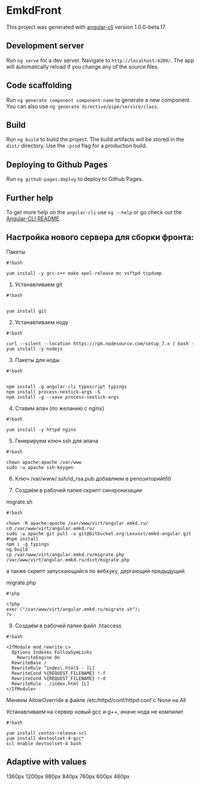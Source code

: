 # EmkdFront

This project was generated with [angular-cli](https://github.com/angular/angular-cli) version 1.0.0-beta.17.

## Development server
Run `ng serve` for a dev server. Navigate to `http://localhost:4200/`. The app will automatically reload if you change any of the source files.

## Code scaffolding

Run `ng generate component component-name` to generate a new component. You can also use `ng generate directive/pipe/service/class`.

## Build

Run `ng build` to build the project. The build artifacts will be stored in the `dist/` directory. Use the `-prod` flag for a production build.

## Deploying to Github Pages

Run `ng github-pages:deploy` to deploy to Github Pages.

## Further help

To get more help on the `angular-cli` use `ng --help` or go check out the [Angular-CLI README](https://github.com/angular/angular-cli/blob/master/README.md).

## Настройка нового сервера для сборки фронта: ##
Пакеты 


```
#!bash

yum install -y gcc-c++ make epel-release mc vsftpd tcpdump
```


1. Устанавливаем git

```
#!bash


yum install git
```


2. Устанавливаем ноду


```
#!bash

curl --silent --location https://rpm.nodesource.com/setup_7.x | bash -
yum install -y nodejs
```


3. Пакеты для ноды

```
#!bash


npm install -g angular-cli typescript typings
npm install process-nextick-args -S
npm install -g --save process-nextick-args
```


4. Ставим апач (по желанию с nginx)


```
#!bash

yum install -y httpd nginx
```


5. Генерируем ключ ssh для апача 

```
#!bash

chown apache:apache /var/www
sudo -u apache ssh-keygen
```

6. Ключ /var/www/.ssh/id_rsa.pub добавляем в репозиторийtбб

7. Создаём в рабочей папке скрипт синхронизации

migrate.sh
```
#!bash

chown -R apache:apache /var/www/virt/angular.emkd.ru/
cd /var/www/virt/angular.emkd.ru/
sudo -u apache git pull -u git@bitbucket.org:Lexxost/emkd-angular.git
#npm install
npm i -g typings
ng build
cp /var/www/virt/angular.emkd.ru/migrate.php /var/www/virt/angular.emkd.ru/dist/migrate.php
```

а также скрипт запускающийся по вебхуку, дергающий предыдущий

migrate.php
```
#!php

<?php
exec ("/var/www/virt/angular.emkd.ru/migrate.sh");
?>
```

9. Создаём в рабочей папке файл .htaccess

```
#!bash

<IfModule mod_rewrite.c>
  Options Indexes FollowSymLinks
 	RewriteEngine On
  RewriteBase /
  RewriteRule ^index\.html$ - [L]
  RewriteCond %{REQUEST_FILENAME} !-f
  RewriteCond %{REQUEST_FILENAME} !-d
  RewriteRule . /index.html [L]
</IfModule>
```
Меняем  AllowOverride в файле /etc/httpd/conf/httpd.conf с None на All

Устанавливаем на сервер новый gcc и g++, иначе нода не компилит


```
#!bash

yum install centos-release-scl
yum install devtoolset-4-gcc*
scl enable devtoolset-4 bash
```


## Adaptive with values
1360px
1200px
980px
840px
760px
600px
460px

